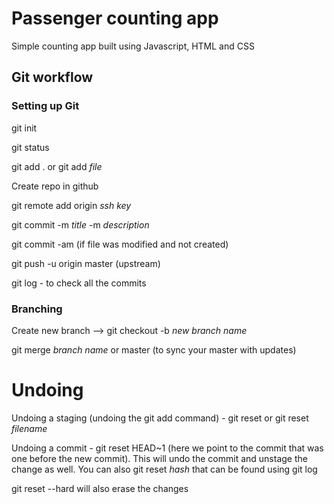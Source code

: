 # Passenger counting app

Simple counting app built using Javascript, HTML and CSS

## Git workflow

### Setting up Git

git init

git status

git add . or git add _file_

Create repo in github

git remote add origin _ssh key_

git commit -m _title_ -m _description_

git commit -am (if file was modified and not created)

git push -u origin master (upstream)

git log - to check all the commits

### Branching

Create new branch --> git checkout -b _new branch name_

git merge _branch name_ or master (to sync your master with updates)

# Undoing

Undoing a staging (undoing the git add command) - git reset or git reset _filename_

Undoing a commit - git reset HEAD~1 (here we point to the commit that was one before the new commit). This will undo the commit and unstage the change as well. You can also git reset _hash_ that can be found using git log

git reset --hard will also erase the changes
